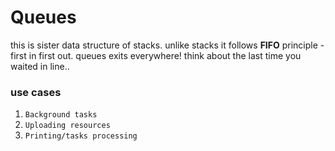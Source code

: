 # Queues

this is sister data structure of stacks. unlike stacks it follows **FIFO** principle - first in first out.
queues exits everywhere! think about the last time you waited in line..

### use cases

1. `Background tasks`
2. `Uploading resources`
3. `Printing/tasks processing`


